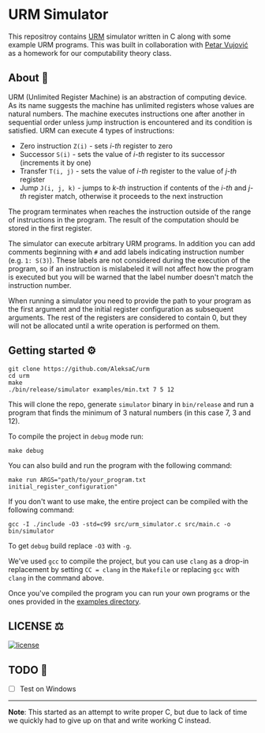 # URM Simulator

This repositroy contains [URM](https://proofwiki.org/wiki/Definition:Unlimited_Register_Machine)
simulator written in C along with some example URM programs. This was built in
collaboration with [Petar Vujović](https://github.com/petarvujovic98) as a
homework for our computability theory class.

## About 📖
URM (Unlimited Register Machine) is an abstraction of computing device.
As its name suggests the machine has unlimited registers whose values are natural
numbers. The machine executes instructions one after another in sequential order
unless jump instruction is encountered and its condition is satisfied. URM can
execute 4 types of instructions:
- Zero instruction `Z(i)` - sets *i-th* register to zero
- Successor `S(i)` - sets the value of *i-th* register to its successor
(increments it by one)
- Transfer `T(i, j)` - sets the value of *i-th* register to the value of *j-th* register
- Jump `J(i, j, k)` - jumps to *k-th* instruction if contents of the *i-th* and *j-th*
register match, otherwise it proceeds to the next instruction

The program terminates when reaches the instruction outside of the range of instructions
in the program. The result of the computation should be stored in the first register.

The simulator can execute arbitrary URM programs. In addition you can add comments beginning
with `#` and add labels indicating instruction number (e.g. `1: S(3)`). These labels are not
considered during the execution of the program, so if an instruction is mislabeled it will
not affect how the program is executed but you will be warned that the label number doesn't
match the instruction number.

When running a simulator you need to provide the path to your program as the first argument
and the initial register configuration as subsequent arguments. The rest of the registers
are considered to contain 0, but they will not be allocated until a write operation is
performed on them.

## Getting started ⚙️
```shell script
git clone https://github.com/AleksaC/urm
cd urm
make
./bin/release/simulator examples/min.txt 7 5 12
```
This will clone the repo, generate `simulator` binary in `bin/release` and run a program
that finds the minimum of 3 natural numbers (in this case 7, 3 and 12).

To compile the project in `debug` mode run:
```shell script
make debug
```
You can also build and run the program with the following command:
```shell script
make run ARGS="path/to/your_program.txt initial_register_configuration"
```

If you don't want to use make, the entire project can be compiled with the
following command:
```shell script
gcc -I ./include -O3 -std=c99 src/urm_simulator.c src/main.c -o bin/simulator
```
To get `debug` build replace `-O3` with `-g`.

We've used `gcc` to compile the project, but you can use `clang` as a drop-in
replacement by setting `CC = clang` in the `Makefile` or replacing `gcc` with
`clang` in the command above.

Once you've compiled the program you can run your own programs or the ones
provided in the [examples directory](https://github.com/AleksaC/urm/tree/master/examples).

## LICENSE️ ⚖️
[![license](https://img.shields.io/badge/License-MIT-green.svg)](https://github.com/AleksaC/urm/blob/master/LICENSE)

## TODO 📝
- [ ] Test on Windows

---

**Note**: This started as an attempt to write proper C, but due to lack of time we
quickly had to give up on that and write working C instead.
